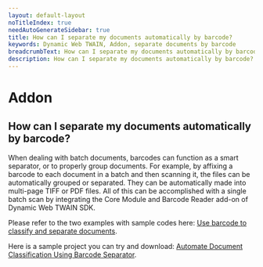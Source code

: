 ```yaml
---
layout: default-layout
noTitleIndex: true
needAutoGenerateSidebar: true
title: How can I separate my documents automatically by barcode?
keywords: Dynamic Web TWAIN, Addon, separate documents by barcode
breadcrumbText: How can I separate my documents automatically by barcode?
description: How can I separate my documents automatically by barcode?
---
```


# Addon

## How can I separate my documents automatically by barcode?

When dealing with batch documents, barcodes can function as a smart separator, or to properly group documents. For example, by affixing a barcode to each document in a batch and then scanning it, the files can be automatically grouped or separated. They can be automatically made into multi-page TIFF or PDF files. All of this can be accomplished with a single batch scan by integrating the Core Module and Barcode Reader add-on of Dynamic Web TWAIN SDK.

Please refer to the two examples with sample codes here: <a href="https://www.dynamsoft.com/web-twain/docs-archive/v17.2.1/indepth/features/barcode.html#use-barcode-to-classify-and-separate-documents" target="_blank">Use barcode to classify and separate documents</a>.

Here is a sample project you can try and download: <a href="https://www.dynamsoft.com/web-twain/resources/code-gallery/?SampleID=102" target="_blank">Automate Document Classification Using Barcode Separator</a>.
